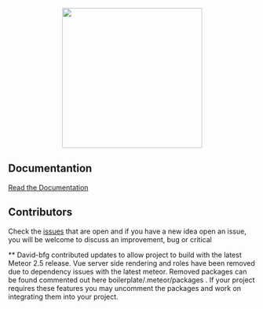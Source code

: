 <p align="center"><a href="https://alexandesigner.github.io/lets" target="_blank"><img src="https://github.com/alexandesigner/lets/blob/master/arts/icon.png"height="285" /></a></p>

## Documentantion

[Read the Documentation](https://github.com/alexandesigner/lets/tree/master/docs)

## Contributors

Check the [issues](https://github.com/alexandesigner/lets/issues) that are open and if you have a new idea open an issue, you will be welcome to discuss an improvement, bug or critical

** David-bfg contributed updates to allow project to build with the latest Meteor 2.5 release. Vue server side rendering and roles have been removed due to dependency issues with the latest meteor.
Removed packages can be found commented out here boilerplate/.meteor/packages . If your project requires these features you may uncomment the packages and work on integrating them into your project.
